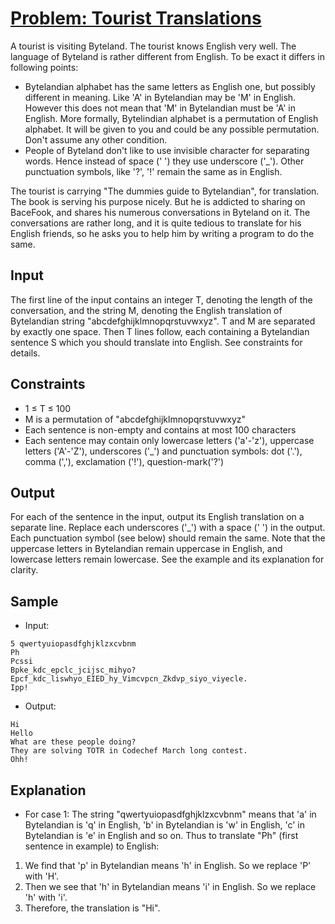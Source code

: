# [Problem: Tourist Translations](https://www.codechef.com/problems/TOTR)

A tourist is visiting Byteland. The tourist knows English very well. The language of Byteland is rather different from English. To be exact it differs in following points:

- Bytelandian alphabet has the same letters as English one, but possibly different in meaning. Like 'A' in Bytelandian may be 'M' in English. However this does not mean that 'M' in Bytelandian must be 'A' in English. More formally, Bytelindian alphabet is a permutation of English alphabet. It will be given to you and could be any possible permutation. Don't assume any other condition.
- People of Byteland don't like to use invisible character for separating words. Hence instead of space (' ') they use underscore ('_'). Other punctuation symbols, like '?', '!' remain the same as in English.

The tourist is carrying "The dummies guide to Bytelandian", for translation. The book is serving his purpose nicely. But he is addicted to sharing on BaceFook, and shares his numerous conversations in Byteland on it. The conversations are rather long, and it is quite tedious to translate for his English friends, so he asks you to help him by writing a program to do the same.

## Input

The first line of the input contains an integer T, denoting the length of the conversation, and the string M, denoting the English translation of Bytelandian string "abcdefghijklmnopqrstuvwxyz". T and M are separated by exactly one space. Then T lines follow, each containing a Bytelandian sentence S which you should translate into English. See constraints for details.

## Constraints

- 1 ≤ T ≤ 100
- M is a permutation of "abcdefghijklmnopqrstuvwxyz"
- Each sentence is non-empty and contains at most 100 characters
- Each sentence may contain only lowercase letters ('a'-'z'), uppercase letters ('A'-'Z'), underscores ('_') and punctuation symbols: dot ('.'), comma (','), exclamation ('!'), question-mark('?')

## Output

For each of the sentence in the input, output its English translation on a separate line. Replace each underscores ('_') with a space (' ') in the output. Each punctuation symbol (see below) should remain the same. Note that the uppercase letters in Bytelandian remain uppercase in English, and lowercase letters remain lowercase. See the example and its explanation for clarity.

## Sample

- Input:
```
5 qwertyuiopasdfghjklzxcvbnm
Ph
Pcssi
Bpke_kdc_epclc_jcijsc_mihyo?
Epcf_kdc_liswhyo_EIED_hy_Vimcvpcn_Zkdvp_siyo_viyecle.
Ipp!
```

- Output:
```
Hi
Hello
What are these people doing?
They are solving TOTR in Codechef March long contest.
Ohh!
```

## Explanation

- For case 1: The string "qwertyuiopasdfghjklzxcvbnm" means that 'a' in Bytelandian is 'q' in English, 'b' in Bytelandian is 'w' in English, 'c' in Bytelandian is 'e' in English and so on.
Thus to translate "Ph" (first sentence in example) to English:
1) We find that 'p' in Bytelandian means 'h' in English. So we replace 'P' with 'H'.
2) Then we see that 'h' in Bytelandian means 'i' in English. So we replace 'h' with 'i'.
3) Therefore, the translation is "Hi".
